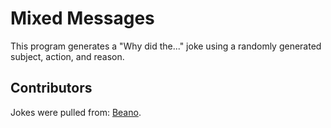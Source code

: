 # Mixed Messages

This program generates a "Why did the..." joke using a randomly generated subject, action, and reason.

## Contributors

Jokes were pulled from: [Beano](https://www.beano.com/posts/why-did-jokes).
